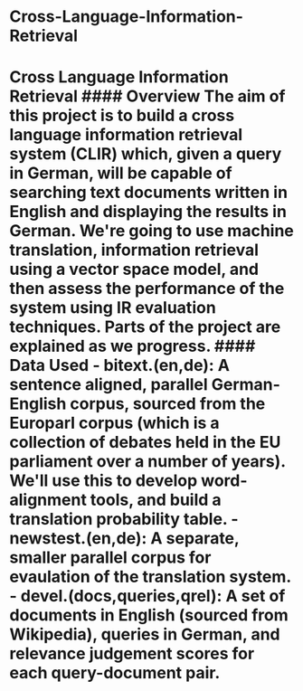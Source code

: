 # Cross-Language-Information-Retrieval
# Cross Language Information Retrieval  #### Overview  The aim of this project is to build a cross language information retrieval system (CLIR) which, given a query in German, will be capable of searching text documents written in English and displaying the results in German.  We're going to use machine translation, information retrieval using a vector space model, and then assess the performance of the system using IR evaluation techniques.  Parts of the project are explained as we progress.  #### Data Used  - bitext.(en,de): A sentence aligned, parallel German-English corpus, sourced from the Europarl corpus (which is a collection of debates held in the EU parliament over a number of years). We'll use this to develop word-alignment tools, and build a translation probability table.   - newstest.(en,de): A separate, smaller parallel corpus for evaulation of the translation system.  - devel.(docs,queries,qrel): A set of documents in English (sourced from Wikipedia), queries in German, and relevance judgement scores for each query-document pair. 
